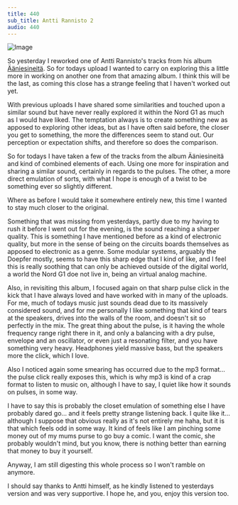 ```yaml
---
title: 440
sub_title: Antti Rannisto 2
audio: 440
---
```


![Image](/assets/img/snd-440.png)

So yesterday I reworked one of Antti Rannisto's tracks from his album <a href="http://www.12k.com/index.php/site/releases/aanniesineita/" target="_blank">Ääniesineitä</a>. So for todays upload I wanted to carry on exploring this a little more in working on another one from that amazing album. I think this will be the last, as coming this close has a strange feeling that I haven't worked out yet.

With previous uploads I have shared some similarities and touched upon a similar sound but have never really explored it within the Nord G1 as much as I would have liked. The temptation always is to create something new as apposed to exploring other ideas, but as I have often said before, the closer you get to something, the more the differences seem to stand out. Our perception or expectation shifts, and therefore so does the comparison.

So for todays I have taken a few of the tracks from the album Ääniesineitä and kind of combined elements of each. Using one more for inspiration and sharing a similar sound, certainly in regards to the pulses. The other, a more direct emulation of sorts, with what I hope is enough of a twist to be something ever so slightly different.

Where as before I would take it somewhere entirely new, this time I wanted to stay much closer to the original.

Something that was missing from yesterdays, partly due to my having to rush it before I went out for the evening, is the sound reaching a sharper quality. This is something I have mentioned before as a kind of electronic quality, but more in the sense of being on the circuits boards themselves as apposed to electronic as a genre. Some modular systems, arguably the Doepfer mostly, seems to have this sharp edge that I kind of like, and I feel this is really soothing that can only be achieved outside of the digital world, a world the Nord G1 doe not live in, being an virtual analog machine.

Also, in revisiting this album, I focused again on that sharp pulse click in the kick that I have always loved and have worked with in many of the uploads. For me, much of todays music just sounds dead due to its massively considered sound, and for me personally I like something that kind of tears at the speakers, drives into the walls of the room, and doesn't sit so perfectly in the mix. The great thing about the pulse, is it having the whole frequency range right there in it, and only a balancing with a dry pulse, envelope and an oscillator, or even just a resonating filter, and you have something very heavy. Headphones yield massive bass, but the speakers more the click, which I love. 

Also I noticed again some smearing has occurred due to the mp3 format… the pulse click really exposes this, which is why mp3 is kind of a crap format to listen to music on, although I have to say, I quiet like how it sounds on pulses, in some way.

I have to say this is probably the closet emulation of something else I have probably dared go… and it feels pretty strange listening back. I quite like it… although I suppose that obvious really as it's not entirely me haha, but it is that which feels odd in some way. It kind of feels like I am pinching some money out of my mums purse to go buy a comic. I want the comic, she probably wouldn't mind, but you know, there is nothing better than earning that money to buy it yourself.

Anyway, I am still digesting this whole process so I won't ramble on anymore.

I should say thanks to Antti himself, as he kindly listened to yesterdays version and was very supportive. I hope he, and you, enjoy this version too.